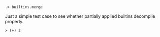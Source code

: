```ucm:hide
.> builtins.merge
```

Just a simple test case to see whether partially applied
builtins decompile properly.

```unison
> (+) 2
```
